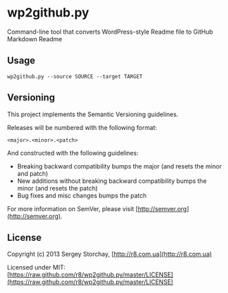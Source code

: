 wp2github.py
============

Command-line tool that converts WordPress-style Readme file to GitHub Markdown Readme

Usage
-----

`wp2github.py --source SOURCE --target TARGET`

Versioning
----------

This project implements the Semantic Versioning guidelines.

Releases will be numbered with the following format:

`<major>.<minor>.<patch>`

And constructed with the following guidelines:

* Breaking backward compatibility bumps the major (and resets the minor and patch)
* New additions without breaking backward compatibility bumps the minor (and resets the patch)
* Bug fixes and misc changes bumps the patch

For more information on SemVer, please visit [http://semver.org](http://semver.org).

License
-------

Copyright (c) 2013 Sergey Storchay, [http://r8.com.ua](http://r8.com.ua)

Licensed under MIT: [https://raw.github.com/r8/wp2github.py/master/LICENSE](https://raw.github.com/r8/wp2github.py/master/LICENSE)

